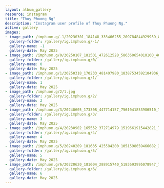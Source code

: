 ```yaml
---
layout: album_gallery
resource: instagram
title: "Thuy Phuong Ng"
description: "Instagram user profile of Thuy Phuong Ng."
active: gallery
images: 
- image_path: /imphuon.g/-1/20230301_184148_333466255_209784844929959_870494974932525911_n.jpg
  gallery-folder: /gallery/ig.imphuon.g/-1/
  gallery-name: -1
  gallery-date: May 2025
- image_path: /imphuon.g/0/20250107_181501_472612528_586360654010100_4612311618955290904_n.jpg
  gallery-folder: /gallery/ig.imphuon.g/0/
  gallery-name: 0
  gallery-date: May 2025
- image_path: /imphuon.g/1/20250318_170233_481407980_18387534592104936_2486984683961682802_n.jpg
  gallery-folder: /gallery/ig.imphuon.g/1/
  gallery-name: 1
  gallery-date: May 2025
- image_path: /imphuon.g/2/1.jpg
  gallery-folder: /gallery/ig.imphuon.g/2/
  gallery-name: 2
  gallery-date: May 2025
- image_path: /imphuon.g/3/20240605_173308_447714157_7561041853986510_7833418497882447105_n.jpg
  gallery-folder: /gallery/ig.imphuon.g/3/
  gallery-name: 3
  gallery-date: May 2025
- image_path: /imphuon.g/4/20230902_165552_372714979_1519661915442821_7668712813566875257_n.jpg
  gallery-folder: /gallery/ig.imphuon.g/4/
  gallery-name: 4
  gallery-date: May 2025
- image_path: /imphuon.g/5/20240209_181635_425584200_1051598659466082_256322753235856328_n.jpg
  gallery-folder: /gallery/ig.imphuon.g/5/
  gallery-name: 5
  gallery-date: May 2025
- image_path: /imphuon.g/6/20220620_181604_288915740_5183693995078947_7619875929098812387_n.jpg
  gallery-folder: /gallery/ig.imphuon.g/6/
  gallery-name: 6
  gallery-date: May 2025
---
```

